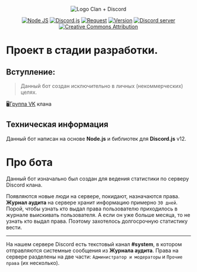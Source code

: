 <p align="center">
<img src="https://i.imgur.com/BO26Msw.jpg" alt="Logo Clan + Discord" />
</p>

<p align="center">
<a href="http://nodejs.org"><img src="https://img.shields.io/badge/Node.js-12.x-red.svg" alt="Node JS"></a>
<a href="https://discord.js.org"><img src="https://img.shields.io/badge/Discord.js-12.5.0-orange.svg" alt="Discord.js"></a>
<a href="https://www.npmjs.com/package/request"><img src="https://img.shields.io/badge/Request-2.88.2-yellow.svg" alt="Request"></a>
<a href="https://github.com/sx007/wf_rsd-bot_v12/blob/master/changelog.md"><img src="https://img.shields.io/badge/Version-12.2020.12.04-brightgreen.svg" alt="Version"></a>
<a href="https://discord.gg/PR57GzV"><img src="https://discordapp.com/api/guilds/307431674671792129/widget.png" alt="Discord server"></a>
<a href="https://creativecommons.org/licenses/by/4.0/deed.ru"><img src="https://img.shields.io/badge/license-CC%20BY-%23373737" alt="Creative Commons Attribution"></a>
</p>

Проект в стадии разработки.
======

## Вступление:
> Данный бот создан исключительно в личных (некоммерческих) целях.

🖥<a href="https://vk.com/wf_rsd">Группа VK</a> клана

## Техническая информация
Данный бот написан на основе __Node.js__ и библиотек для __Discord.js__ v12. 

# Про бота
Данный бот изначально был создан для ведения статистики по серверу Discord клана. 

Появляются новые люди на сервере, покидают, назначаются права. __Журнал аудита__ на сервере хранит информацию примерно `30 дней`. Порой, чтобы узнать кто выдал права пользователю приходилось в журнале выискивать пользователя. А если он уже больше месяца, то не узнать кто выдал права. Поэтому захотелось долгосрочную статистику вести.
***
На нашем сервере Discord есть текстовый канал __#system__, в котором отправляются системные сообщения из __Журнала аудита__. 
Права на сервере разделены на две части: `Администратор и модераторы` и `Прочие права` (их несколько).

